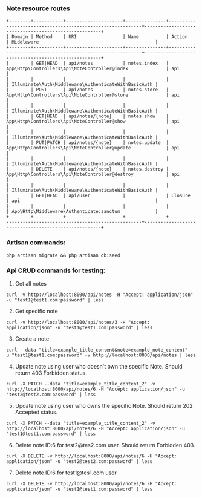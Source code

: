 ### Note resource routes


```
+--------+-----------+---------------------+---------------+------------------------------------------------------------+------------------------------------------------------+
| Domain | Method    | URI                 | Name          | Action                                                     | Middleware                                           |
+--------+-----------+---------------------+---------------+------------------------------------------------------------+------------------------------------------------------+
|        | GET|HEAD  | api/notes           | notes.index   | App\Http\Controllers\Api\NoteController@index              | api                                                  |
|        |           |                     |               |                                                            | Illuminate\Auth\Middleware\AuthenticateWithBasicAuth |
|        | POST      | api/notes           | notes.store   | App\Http\Controllers\Api\NoteController@store              | api                                                  |
|        |           |                     |               |                                                            | Illuminate\Auth\Middleware\AuthenticateWithBasicAuth |
|        | GET|HEAD  | api/notes/{note}    | notes.show    | App\Http\Controllers\Api\NoteController@show               | api                                                  |
|        |           |                     |               |                                                            | Illuminate\Auth\Middleware\AuthenticateWithBasicAuth |
|        | PUT|PATCH | api/notes/{note}    | notes.update  | App\Http\Controllers\Api\NoteController@update             | api                                                  |
|        |           |                     |               |                                                            | Illuminate\Auth\Middleware\AuthenticateWithBasicAuth |
|        | DELETE    | api/notes/{note}    | notes.destroy | App\Http\Controllers\Api\NoteController@destroy            | api                                                  |
|        |           |                     |               |                                                            | Illuminate\Auth\Middleware\AuthenticateWithBasicAuth |
|        | GET|HEAD  | api/user            |               | Closure                                                    | api                                                  |
|        |           |                     |               |                                                            | App\Http\Middleware\Authenticate:sanctum             |
+--------+-----------+---------------------+---------------+------------------------------------------------------------+------------------------------------------------------+

```

### Artisan commands:

`php artisan migrate && php artisan db:seed`


### Api CRUD commands for testing:

1. <p>Get all notes</p>

`curl -v http://localhost:8000/api/notes -H "Accept: application/json" -u "test1@test1.com:password" | less`

2. Get specific note

`curl -v http://localhost:8000/api/notes/3 -H "Accept: application/json" -u "test1@test1.com:password" | less`

3. <p>Create a note</p>

`curl --data "title=example_title_content&note=example_note_content"  -u "test1@test1.com:password" -v http://localhost:8000/api/notes | less`

4. <p>Update note using user who doesn't own the specific Note. Should return 403 Forbidden status.</p>

`curl -X PATCH --data "title=example_title_content_2" -v http://localhost:8000/api/notes/6 -H "Accept: application/json" -u "test2@test2.com:password" | less`

5. <p>Update note using user who owns the specific Note. Should return 202 Accepted status. </p>

`curl -X PATCH --data "title=example_title_content_2" -v http://localhost:8000/api/notes/6 -H "Accept: application/json" -u "test1@test1.com:password" | less`

6. <p>Delete note ID:6 for test2@tes2.com user. Should return Forbidden 403.</p>

`curl -X DELETE -v http://localhost:8000/api/notes/6 -H "Accept: application/json" -u "test2@test2.com:password" | less`

7. <p>Delete note ID:6 for test1@tes1.com user</p>

`curl -X DELETE -v http://localhost:8000/api/notes/6 -H "Accept: application/json" -u "test1@test1.com:password" | less`



